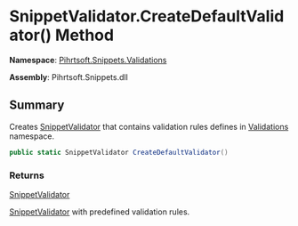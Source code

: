 # SnippetValidator\.CreateDefaultValidator\(\) Method

**Namespace**: [Pihrtsoft.Snippets.Validations](../../README.md)

**Assembly**: Pihrtsoft\.Snippets\.dll

## Summary

Creates [SnippetValidator](../README.md) that contains validation rules defines in [Validations](../../README.md) namespace\.

```csharp
public static SnippetValidator CreateDefaultValidator()
```

### Returns

[SnippetValidator](../README.md)

[SnippetValidator](../README.md) with predefined validation rules\.